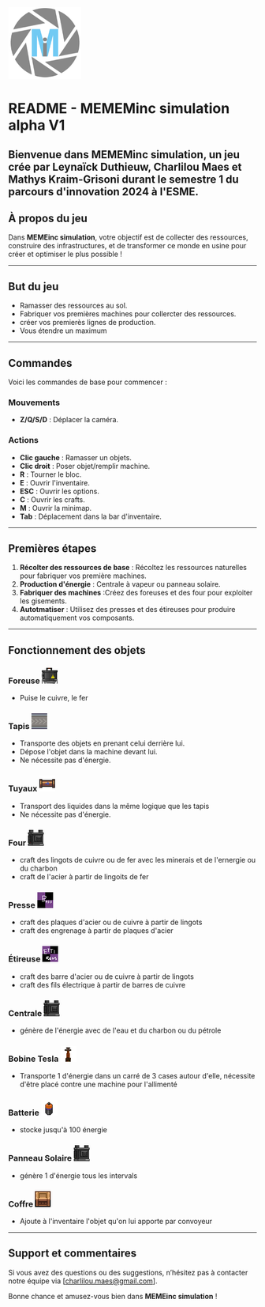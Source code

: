 ![Logo MEMEInc](assets/image.png)

# README - MEMEMinc simulation alpha V1
Bienvenue dans **MEMEMinc simulation**, un jeu crée par Leynaïck Duthieuw, Charlilou Maes et Mathys Kraim-Grisoni durant le semestre 1 du parcours d'innovation 2024 à l'ESME.
---

## À propos du jeu

Dans **MEMEinc simulation**, votre objectif est de collecter des ressources, construire des infrastructures, et de transformer ce monde en usine pour créer et optimiser le plus possible !

---

## But du jeu

- Ramasser des ressources au sol.
- Fabriquer vos premières machines pour collercter des ressources.
- créer vos premierès lignes de production.
- Vous étendre un maximum

---

## Commandes

Voici les commandes de base pour commencer :

### Mouvements
- **Z/Q/S/D** : Déplacer la caméra.

### Actions
- **Clic gauche** : Ramasser un objets.
- **Clic droit** : Poser objet/remplir machine.
- **R** : Tourner le bloc.
- **E** : Ouvrir l'inventaire.
- **ESC** : Ouvrir les options.
- **C** : Ouvrir les crafts.
- **M** : Ouvrir la minimap.
- **Tab** : Déplacement dans la bar d'inventaire.

---

## Premières étapes

1. **Récolter des ressources de base** : Récoltez les ressources naturelles pour fabriquer vos première machines.
2. **Production d'énergie** : Centrale à vapeur ou panneau solaire.
3. **Fabriquer des machines** :Créez des foreuses et des four pour exploiter les gisements.
4. **Autotmatiser** : Utilisez des presses et des étireuses pour produire automatiquement vos composants.


---

## Fonctionnement des objets

### Foreuse   ![PNG foreuse](assets/drill.png)
- Puise le cuivre, le fer
### Tapis   ![PNG tapis](assets/conveyor.png)
- Transporte des objets en prenant celui derrière lui.
- Dépose l'objet dans la machine devant lui.
- Ne nécessite pas d'énergie.

### Tuyaux   ![PNG tuyaux](assets/pipe.png)
- Transport des liquides dans la même logique que les tapis
- Ne nécessite pas d'énergie.

### Four   ![PNG four](assets/furnace.png)
- craft des lingots de cuivre ou de fer avec les minerais et de l'ernergie ou du charbon
- craft de l'acier à partir de lingoits de fer

### Presse   ![PNG presse](assets/presse_hydrau_texture.png)
- craft des plaques d'acier ou de cuivre à partir de lingots
- craft des engrenage à partir de plaques d'acier

### Étireuse   ![PNG étireuse](assets/etireuse_texture.png)
- craft des barre d'acier ou de cuivre à partir de lingots
- craft des fils électrique à partir de barres de cuivre

### Centrale   ![PNG centrale](assets/furnace.png)
- génère de l'énergie avec de l'eau et du charbon ou du pétrole

### Bobine Tesla  ![PNG bobine tesla](assets/coil.png)
- Transporte 1 d'énergie dans un carré de 3 cases autour d'elle, nécessite d'être placé contre une machine pour l'allimenté

### Batterie  ![PNG batterie](assets/battery.png)
- stocke jusqu'à 100 énergie

### Panneau Solaire  ![PNG panneau solaire](assets/furnace.png)
- génère 1 d'énergie tous les intervals

### Coffre ![PNG coffre](assets/crate.png)
- Ajoute à l'inventaire l'objet qu'on lui apporte par convoyeur

---

## Support et commentaires

Si vous avez des questions ou des suggestions, n’hésitez pas à contacter notre équipe via [charlilou.maes@gmail.com].

Bonne chance et amusez-vous bien dans **MEMEinc simulation** !

